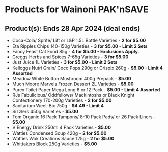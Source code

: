 # Products for Wainoni PAK'nSAVE

## Product(s): Ends 28 Apr 2024 (deal ends)
- Coca-Cola/ Sprite/ Lift or L&P 1.5L Bottle Varieties - **2 for $5.00**
- Eta Ripples Chips 140-150g Varieties - **3 for $5.00 - Limit 2 Sets**
- Fancy Feast Cat Food 85g - **4 for $5.00 - Exclusions Apply.**
- Greggs Herbs and Spices 7-65g Varieties - **3 for $5.00**
- Just Juice 1L Varieties - **3 for $5.00 - Limit 2 Sets**
- Kelloggs Nutri Grain/ Coco Pops 290g or Crispix 260g - **$5.00 - Limit 4 Assorted**
- Meadow White Button Mushroom 400g Prepack - **$5.00**
- Much Moore Marvels Frozen Dessert 2L Varieties - **$5.00**
- Purex Toilet Paper Mega Long 6 or 12 Pack - **$5.00 - Limit 4 Assorted**
- RJs Fabulicious/ Oddfellows/ Mackintoshs or Black Knight Confectionery 170-200g Varieties - **2 for $5.00**
- Sanitarium Weet-Bix 750g - **$4.49 - Limit 4**
- Sizzlers 450g Varieties - **$5.00**
- Tom Organic 16 Pack Tampons/ 8-10 Pack Pads/ or 26 Pack Liners - **$5.00**
- V Energy Drink 250ml 4 Pack Varieties - **$5.00**
- Watties Condensed Soup 420g - **2 for $5.00**
- Watties Wok Creations Sauce 125g - **2 for $5.00**
- Whittakers Block 250g Varieties - **$5.00**

